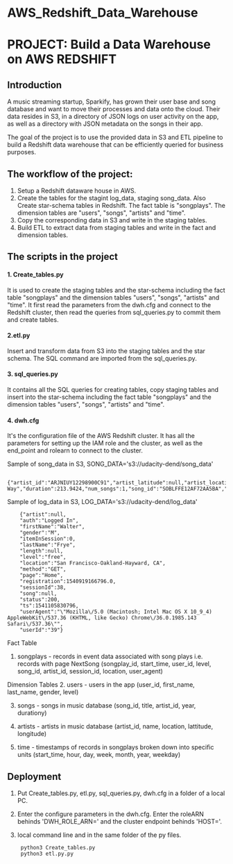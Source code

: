 # AWS_Redshift_Data_Warehouse
# PROJECT: Build a Data Warehouse on AWS REDSHIFT

## Introduction
A music streaming startup, Sparkify, has grown their user base and song database and want to move their processes and data onto the cloud. Their data resides in S3, in a directory of JSON logs on user activity on the app, as well as a directory with JSON metadata on the songs in their app. 

The goal of the project is to use the provided data in S3 and ETL pipeline to build a Redshift data warehouse that can be efficiently queried for business purposes.

## The workflow of the project: 
1. Setup a Redshift dataware house in AWS. 
2. Create the tables for the stagint log_data, staging song_data. Also Create star-schema tables in Redshift. The fact table is "songplays". The dimension tables are "users", "songs", "artists" and "time".
3. Copy the corresponding data in S3 and write in the staging tables.
4. Build ETL to extract data from staging tables and write in the fact and dimension tables.

## The scripts in the project

#### 1. Create_tables.py
It is used to create the staging tables and the star-schema including the fact table "songplays" and the dimension tables "users", "songs", "artists" and "time".
It first read the parameters from the dwh.cfg and connect to the Redshift cluster, then read the queries from sql_queries.py to commit them and create tables.

#### 2.etl.py
Insert and transform data from S3 into the staging tables and the star schema. The SQL command are imported from the sql_queries.py. 

#### 3. sql_queries.py
It contains all the SQL queries for creating tables, copy staging tables and insert into the star-schema including the fact table "songplays" and the dimension tables "users", "songs", "artists" and "time".

#### 4. dwh.cfg
It's the configuration file of the AWS Redshift cluster. It has all the parameters for setting up the IAM role and the cluster, as well as the end_point and rolearn to connect to the cluster.



Sample of song_data in S3, SONG_DATA='s3://udacity-dend/song_data'

        {"artist_id":"ARJNIUY12298900C91","artist_latitude":null,"artist_location":"","artist_longitude":null,"artist_name":"Adelitas Way","duration":213.9424,"num_songs":1,"song_id":"SOBLFFE12AF72AA5BA","title":"Scream","year":2009}


Sample of log_data in S3, LOG_DATA='s3://udacity-dend/log_data'

        {"artist":null,
        "auth":"Logged In",
        "firstName":"Walter",
        "gender":"M",
        "itemInSession":0,
        "lastName":"Frye",
        "length":null,
        "level":"free",
        "location":"San Francisco-Oakland-Hayward, CA",
        "method":"GET",
        "page":"Home",
        "registration":1540919166796.0,
        "sessionId":38,
        "song":null,
        "status":200,
        "ts":1541105830796,
        "userAgent":"\"Mozilla\/5.0 (Macintosh; Intel Mac OS X 10_9_4) AppleWebKit\/537.36 (KHTML, like Gecko) Chrome\/36.0.1985.143 Safari\/537.36\"",
        "userId":"39"}

Fact Table
1. songplays - records in event data associated with song plays i.e. records with page NextSong
    (songplay_id, 
    start_time, 
    user_id, 
    level, 
    song_id, 
    artist_id, 
    session_id, 
    location, 
    user_agent)

Dimension Tables
2. users - users in the app
    (user_id, first_name, last_name, gender, level)
    
3. songs - songs in music database
    (song_id, title, artist_id, year, durationy)
    
4. artists - artists in music database
    (artist_id, name, location, lattitude, longitude)
    
5. time - timestamps of records in songplays broken down into specific units
    (start_time, hour, day, week, month, year, weekday)
    
    
 ## Deployment
1. Put Create_tables.py, etl.py, sql_queries.py, dwh.cfg in a folder of a local PC.
2. Enter the configure parameters in the dwh.cfg. Enter the roleARN behinds 'DWH_ROLE_ARN=' and the cluster endpoint behinds 'HOST='. 
3. local command line and in the same folder of the py files.

        python3 Create_tables.py
        python3 etl.py.py
